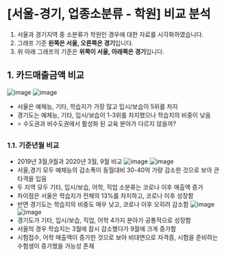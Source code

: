 # [서울-경기, 업종소분류 - 학원] 비교 분석
1. 서울과 경기지역 중 소분류가 학원인 경우에 대한 자료를 시각화하였습니다.
2. 그래프 기준 **왼쪽은 서울, 오른쪽은 경기**입니다.
3. 위 아래 그래프의 기준은 **위쪽이 서울, 아래쪽은 경기**입니다.
## 1. 카드매출금액 비교
![image](https://user-images.githubusercontent.com/44918665/128328923-28a0f47e-585a-42dc-9378-5f6429d16898.png)
![image](https://user-images.githubusercontent.com/44918665/128328857-d5fc7e47-47ac-4e3d-b0ec-f2cb406201f8.png) 
- 서울은 예체능, 기타, 학습지가 가장 많고 입시/보습이 5위를 차지
- 경기도는 예체능, 기타, 입시/보습이 1-3위를 차지했으나 학습지의 비중이 낮음
- ⭐ 수도권과 비수도권에서 활성화 된 교육 분야가 다르지 않을까?
### 1.1. 기준년월 비교
- 2019년 3월,9월과 2020년 3월, 9월 비교
![image](https://user-images.githubusercontent.com/44918665/128330219-bd4c384a-83b3-4de0-8032-2d9e1e216f8e.png)
![image](https://user-images.githubusercontent.com/44918665/128330260-d610ab2b-6bea-4377-8c79-ccbd6b06696f.png)
- 서울,경기 모두 예체능의 감소폭이 동월대비 30-40억 가량 감소한 것으로 보아 큰 타격을 입음
- 두 지역 모두 기타, 입시/보습, 어학, 직업 소분류는 코로나 이후 매출액 증가
- 차이점은 서울은 학습지가 전체의 13%를 차지하고, 코로나 이후 성장함
- 반면 경기도는 학습지의 비중도 매우 낮고, 코로나 이후 오히려 감소함
![image](https://user-images.githubusercontent.com/44918665/128332214-a02bbef2-d9e9-4799-9135-bf273f935a86.png)
![image](https://user-images.githubusercontent.com/44918665/128332169-b5fe49ef-6199-44b4-b338-0298eb1f0a25.png)
- 경기도가 기타, 입시/보습, 직업, 어학 4가지 분야가 공통적으로 성장함
- 서울의 경우 학습지는 3월에 잠시 감소했다가 9월에 크게 증가함
- 시험접수, 어학 매출액이 증가한 것으로 보아 비대면으로 자격증, 시험을 준비하는 수험생이 증가했을 가능성 존재



